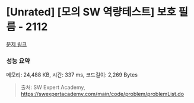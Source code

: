 # [Unrated] [모의 SW 역량테스트] 보호 필름 - 2112 

[문제 링크](https://swexpertacademy.com/main/code/problem/problemDetail.do?contestProbId=AV5V1SYKAaUDFAWu) 

### 성능 요약

메모리: 24,488 KB, 시간: 337 ms, 코드길이: 2,269 Bytes



> 출처: SW Expert Academy, https://swexpertacademy.com/main/code/problem/problemList.do